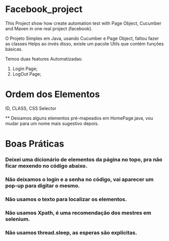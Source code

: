 # Facebook_project
This Project show how create automation test with Page Object, Cucumber and Maven in one real project (facebook).

O Projeto Simples em Java, usando Cucumber e Page Object, faltou fazer as classes Helps ao invés disso, existe um pacote Utils que contém funções básicas.


Temos duas features Automatizadas:
1. Login Page;
2. LogOut Page;

# Ordem dos Elementos
ID, CLASS, CSS Selector

** Deixamos alguns elementos pré-mapeados em HomePage.java, vou mudar para um nome mais sugestivo depois.

# Boas Práticas 
### Deixei uma dicionário de elementos da página no topo, pra não ficar mexendo no código abaixo.
### Não deixamos o login e a senha no código, vai aparecer um pop-up para digitar o mesmo.
### Não usamos o texto para localizar os elementos.
### Não usamos Xpath, é uma recomendação dos mestres em selenium.
### Não usamos thread.sleep, as esperas são explícitas.

